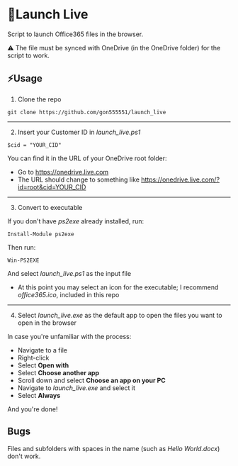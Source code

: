 # 🚀Launch Live

Script to launch Office365 files in the browser.

⚠️ The file must be synced with OneDrive (in the OneDrive folder) for the script to work.

## ⚡Usage
1. Clone the repo
```
git clone https://github.com/gon555551/launch_live
```
***
2. Insert your Customer ID in *launch_live.ps1*  
```
$cid = "YOUR_CID"
```
You can find it in the URL of your OneDrive root folder:
- Go to https://onedrive.live.com
- The URL should change to something like https://onedrive.live.com/?id=root&cid=YOUR_CID  
***
3. Convert to executable

If you don't have *ps2exe* already installed, run:   
```
Install-Module ps2exe
```  
Then run:  
```
Win-PS2EXE
```  
And select *launch_live.ps1* as the input file
- At this point you may select an icon for the executable; I recommend *office365.ico*, included in this repo
***
4. Select *launch_live.exe* as the default app to open the files you want to open in the browser  

In case you're unfamiliar with the process:
- Navigate to a file
- Right-click
- Select **Open with**
- Select **Choose another app**
- Scroll down and select **Choose an app on your PC**
- Navigate to *launch_live.exe* and select it
- Select **Always**

And you're done!

## Bugs
Files and subfolders with spaces in the name (such as *Hello World.docx*) don't work.